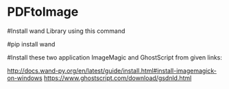 # PDFtoImage
#Install wand Library using this command 

#pip install wand

#Install these two application ImageMagic and GhostScript from given links:

http://docs.wand-py.org/en/latest/guide/install.html#install-imagemagick-on-windows
https://www.ghostscript.com/download/gsdnld.html
